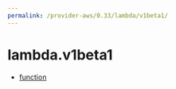 ```yaml
---
permalink: /provider-aws/0.33/lambda/v1beta1/
---
```


# lambda.v1beta1



* [function](function.md)
